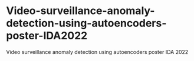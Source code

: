 # Video-surveillance-anomaly-detection-using-autoencoders-poster-IDA2022
Video surveillance anomaly detection using autoencoders poster IDA 2022
